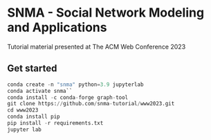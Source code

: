 # SNMA - Social Network Modeling and Applications
Tutorial material presented at The ACM Web Conference 2023

## Get started
``` python
conda create -n "snma" python=3.9 jupyterlab
conda activate snma``
conda install -c conda-forge graph-tool
git clone https://github.com/snma-tutorial/www2023.git
cd www2023
conda install pip
pip install -r requirements.txt
jupyter lab
```
